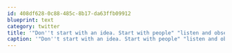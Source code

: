 ```yaml
---
id: 408df628-0c88-485c-8b17-da63ffb09912
blueprint: text
category: twitter
title: '"Don''t start with an idea. Start with people" "listen and observe. Search for pain points"  brilliant. @mijustin talking at @okdg'
caption: '"Don''t start with an idea. Start with people" "listen and observe. Search for pain points"  brilliant. <span class="username username_linked">@<a href="https://twitter.com/mijustin" title="Justin Jackson">mijustin</a></span> talking at <span class="username username_linked">@<a href="https://twitter.com/okdg" title="OKDG">okdg</a></span>'
---
```

